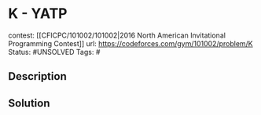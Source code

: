 # K - YATP

contest: [[CFICPC/101002/101002|2016 North American Invitational Programming Contest]]
url: https://codeforces.com/gym/101002/problem/K
Status: #UNSOLVED
Tags: #

## Description

## Solution

